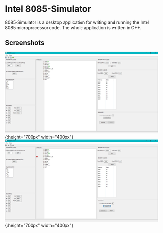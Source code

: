# Intel 8085-Simulator

8085-Simulator is a desktop application for writing and running the Intel 8085 microprocessor code.
The whole application is written in C++.

## Screenshots
![8085](https://github.com/Aswal-Ashutosh/8085-Simulator-Desktop-Application/blob/master/Screenshots/8085.JPG){:height="700px" width="400px"}
![8085DibugMode](https://github.com/Aswal-Ashutosh/8085-Simulator-Desktop-Application/blob/master/Screenshots/8085Debug.JPG){:height="700px" width="400px"}
